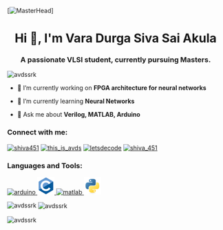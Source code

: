 [![MasterHead](https://icsitchandigarh.com/images/VLSI.jpg)]
<h1 align="center">Hi 👋, I'm Vara Durga Siva Sai Akula</h1>
<h3 align="center">A passionate VLSI student, currently pursuing Masters.</h3>

<p align="left"> <img src="https://komarev.com/ghpvc/?username=avdssrk&label=Profile%20views&color=0e75b6&style=flat" alt="avdssrk" /> </p>

- 🔭 I’m currently working on **FPGA architecture for neural networks**

- 🌱 I’m currently learning **Neural Networks**

- 💬 Ask me about **Verilog, MATLAB, Arduino**

<h3 align="left">Connect with me:</h3>
<p align="left">
<a href="https://linkedin.com/in/shiva451" target="blank"><img align="center" src="https://raw.githubusercontent.com/rahuldkjain/github-profile-readme-generator/master/src/images/icons/Social/linked-in-alt.svg" alt="shiva451" height="30" width="40" /></a>
<a href="https://instagram.com/this_is_avds" target="blank"><img align="center" src="https://raw.githubusercontent.com/rahuldkjain/github-profile-readme-generator/master/src/images/icons/Social/instagram.svg" alt="this_is_avds" height="30" width="40" /></a>
<a href="https://www.youtube.com/c/letsdecode" target="blank"><img align="center" src="https://raw.githubusercontent.com/rahuldkjain/github-profile-readme-generator/master/src/images/icons/Social/youtube.svg" alt="letsdecode" height="30" width="40" /></a>
<a href="https://www.leetcode.com/shiva_451" target="blank"><img align="center" src="https://raw.githubusercontent.com/rahuldkjain/github-profile-readme-generator/master/src/images/icons/Social/leet-code.svg" alt="shiva_451" height="30" width="40" /></a>
</p>

<h3 align="left">Languages and Tools:</h3>
<p align="left"> <a href="https://www.arduino.cc/" target="_blank" rel="noreferrer"> <img src="https://cdn.worldvectorlogo.com/logos/arduino-1.svg" alt="arduino" width="40" height="40"/> </a> <a href="https://www.cprogramming.com/" target="_blank" rel="noreferrer"> <img src="https://raw.githubusercontent.com/devicons/devicon/master/icons/c/c-original.svg" alt="c" width="40" height="40"/> </a> <a href="https://www.mathworks.com/" target="_blank" rel="noreferrer"> <img src="https://upload.wikimedia.org/wikipedia/commons/2/21/Matlab_Logo.png" alt="matlab" width="40" height="40"/> </a> <a href="https://www.python.org" target="_blank" rel="noreferrer"> <img src="https://raw.githubusercontent.com/devicons/devicon/master/icons/python/python-original.svg" alt="python" width="40" height="40"/> </a> </p>

<p><img align="left" src="https://github-readme-stats.vercel.app/api/top-langs?username=avdssrk&show_icons=true&locale=en&layout=compact" alt="avdssrk" /></p>

<p>&nbsp;<img align="center" src="https://github-readme-stats.vercel.app/api?username=avdssrk&show_icons=true&locale=en" alt="avdssrk" /></p>

<p><img align="center" src="https://github-readme-streak-stats.herokuapp.com/?user=avdssrk&" alt="avdssrk" /></p>
